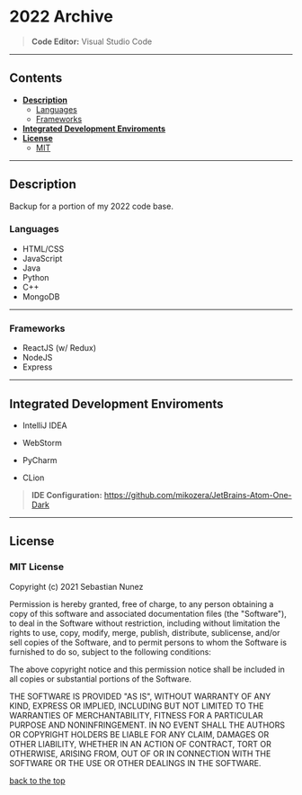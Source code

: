 # **2022 Archive**

> **Code Editor:** Visual Studio Code

---

## **Contents**

-   [**Description**](#description)
    -   [Languages](#languages)
    -   [Frameworks](#frameworks)
-   [**Integrated Development Enviroments**](#integrated-development-enviroments)
-   [**License**](#license)
    -   [MIT](#mit)

---

## **Description**

Backup for a portion of my 2022 code base. 

### **Languages**

-   HTML/CSS
-   JavaScript
-   Java
-   Python
-   C++
-   MongoDB

---

### **Frameworks**

-   ReactJS (w/ Redux)
-   NodeJS
-   Express

---

## **Integrated Development Enviroments**

-   IntelliJ IDEA

-   WebStorm

-   PyCharm

-   CLion

> **IDE Configuration:** https://github.com/mikozera/JetBrains-Atom-One-Dark

---

## **License**

### MIT License

Copyright (c) 2021 Sebastian Nunez

Permission is hereby granted, free of charge, to any person obtaining a copy
of this software and associated documentation files (the "Software"), to deal
in the Software without restriction, including without limitation the rights
to use, copy, modify, merge, publish, distribute, sublicense, and/or sell
copies of the Software, and to permit persons to whom the Software is
furnished to do so, subject to the following conditions:

The above copyright notice and this permission notice shall be included in all
copies or substantial portions of the Software.

THE SOFTWARE IS PROVIDED "AS IS", WITHOUT WARRANTY OF ANY KIND, EXPRESS OR
IMPLIED, INCLUDING BUT NOT LIMITED TO THE WARRANTIES OF MERCHANTABILITY,
FITNESS FOR A PARTICULAR PURPOSE AND NONINFRINGEMENT. IN NO EVENT SHALL THE
AUTHORS OR COPYRIGHT HOLDERS BE LIABLE FOR ANY CLAIM, DAMAGES OR OTHER
LIABILITY, WHETHER IN AN ACTION OF CONTRACT, TORT OR OTHERWISE, ARISING FROM,
OUT OF OR IN CONNECTION WITH THE SOFTWARE OR THE USE OR OTHER DEALINGS IN THE
SOFTWARE.

[back to the top](#computer-science---archive)
